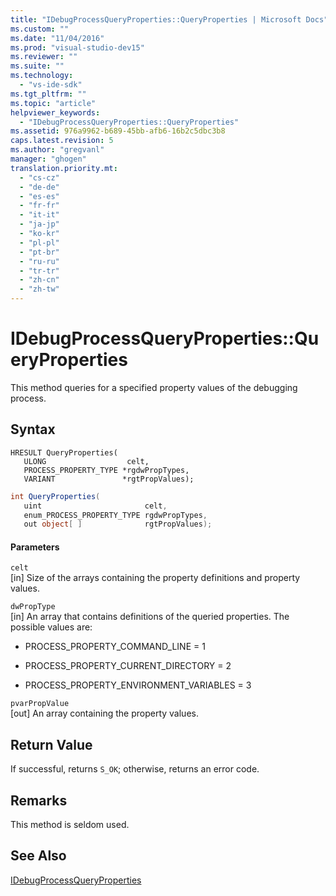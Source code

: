 ```yaml
---
title: "IDebugProcessQueryProperties::QueryProperties | Microsoft Docs"
ms.custom: ""
ms.date: "11/04/2016"
ms.prod: "visual-studio-dev15"
ms.reviewer: ""
ms.suite: ""
ms.technology: 
  - "vs-ide-sdk"
ms.tgt_pltfrm: ""
ms.topic: "article"
helpviewer_keywords: 
  - "IDebugProcessQueryProperties::QueryProperties"
ms.assetid: 976a9962-b689-45bb-afb6-16b2c5dbc3b8
caps.latest.revision: 5
ms.author: "gregvanl"
manager: "ghogen"
translation.priority.mt: 
  - "cs-cz"
  - "de-de"
  - "es-es"
  - "fr-fr"
  - "it-it"
  - "ja-jp"
  - "ko-kr"
  - "pl-pl"
  - "pt-br"
  - "ru-ru"
  - "tr-tr"
  - "zh-cn"
  - "zh-tw"
---
```

# IDebugProcessQueryProperties::QueryProperties
This method queries for a specified property values of the debugging process.  
  
## Syntax  
  
```cpp#  
HRESULT QueryProperties(  
   ULONG                  celt,  
   PROCESS_PROPERTY_TYPE *rgdwPropTypes,  
   VARIANT               *rgtPropValues);  
```  
  
```c#  
int QueryProperties(  
   uint                       celt,  
   enum_PROCESS_PROPERTY_TYPE rgdwPropTypes,  
   out object[ ]              rgtPropValues);  
```  
  
#### Parameters  
 `celt`  
 [in] Size of the arrays containing the property definitions and property values.  
  
 `dwPropType`  
 [in] An array that contains definitions of the queried properties. The possible values are:  
  
-   PROCESS_PROPERTY_COMMAND_LINE = 1  
  
-   PROCESS_PROPERTY_CURRENT_DIRECTORY = 2  
  
-   PROCESS_PROPERTY_ENVIRONMENT_VARIABLES = 3  
  
 `pvarPropValue`  
 [out] An array containing the property values.  
  
## Return Value  
 If successful, returns `S_OK`; otherwise, returns an error code.  
  
## Remarks  
 This method is seldom used.  
  
## See Also  
 [IDebugProcessQueryProperties](../../../extensibility/debugger/reference/idebugprocessqueryproperties.md)